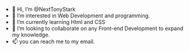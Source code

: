 - 👋 Hi, I’m @NextTonyStark
- 👀 I’m interested in Web Development and programming.
- 🌱 I’m currently learning Html and CSS
- 💞️ I’m looking to collaborate on any Front-end Development to expand my knowledge.
- 📫 you can reach me to my email.

<!---
NextTonyStark/NextTonyStark is a ✨ special ✨ repository because its `README.md` (this file) appears on your GitHub profile.
You can click the Preview link to take a look at your changes.
--->
